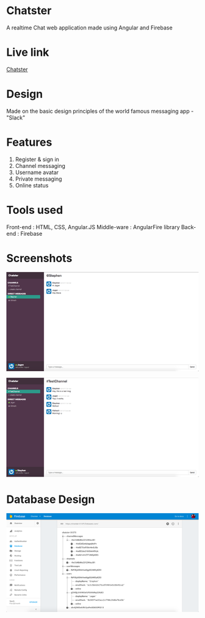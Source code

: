 # Chatster
A realtime Chat web application made using Angular and Firebase

# Live link
[Chatster](https://chatster-31375.firebaseapp.com/ "Chatster Application Homepage")

# Design
Made on the basic design principles of the world famous messaging app - "Slack"

# Features
1.  Register & sign in
2.  Channel messaging
3.  Username avatar
4.  Private messaging
5.  Online status

# Tools used
Front-end : HTML, CSS, Angular.JS
Middle-ware : AngularFire library
Back-end : Firebase

# Screenshots

![User Interface - 1](https://github.com/wahidstephen/Chatster/blob/master/ss1.png "User Interface - 1")

![User Interface - 2](https://github.com/wahidstephen/Chatster/blob/master/ss2.png "User Interface - 2")

# Database Design

![Database Structure](https://github.com/wahidstephen/Chatster/blob/master/ss3.png "Realtime DB")
